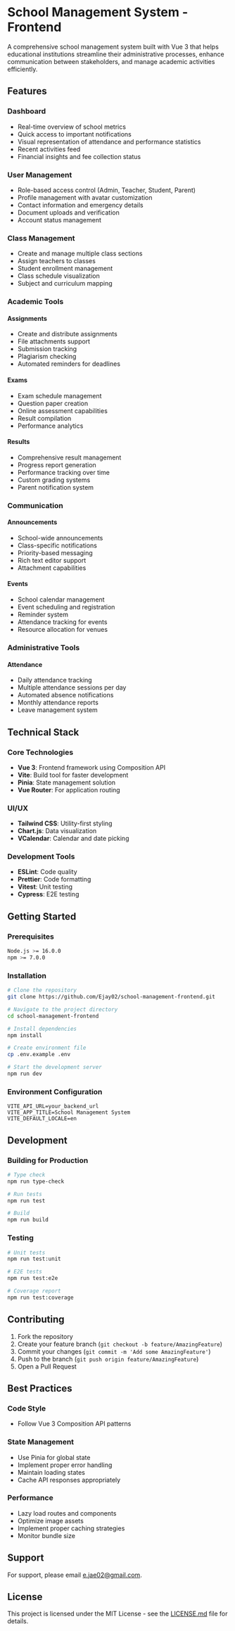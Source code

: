 # School Management System - Frontend

A comprehensive school management system built with Vue 3 that helps educational institutions streamline their administrative processes, enhance communication between stakeholders, and manage academic activities efficiently.

## Features

### Dashboard

- Real-time overview of school metrics
- Quick access to important notifications
- Visual representation of attendance and performance statistics
- Recent activities feed
- Financial insights and fee collection status

### User Management

- Role-based access control (Admin, Teacher, Student, Parent)
- Profile management with avatar customization
- Contact information and emergency details
- Document uploads and verification
- Account status management

### Class Management

- Create and manage multiple class sections
- Assign teachers to classes
- Student enrollment management
- Class schedule visualization
- Subject and curriculum mapping

### Academic Tools

#### Assignments

- Create and distribute assignments
- File attachments support
- Submission tracking
- Plagiarism checking
- Automated reminders for deadlines

#### Exams

- Exam schedule management
- Question paper creation
- Online assessment capabilities
- Result compilation
- Performance analytics

#### Results

- Comprehensive result management
- Progress report generation
- Performance tracking over time
- Custom grading systems
- Parent notification system

### Communication

#### Announcements

- School-wide announcements
- Class-specific notifications
- Priority-based messaging
- Rich text editor support
- Attachment capabilities

#### Events

- School calendar management
- Event scheduling and registration
- Reminder system
- Attendance tracking for events
- Resource allocation for venues

### Administrative Tools

#### Attendance

- Daily attendance tracking
- Multiple attendance sessions per day
- Automated absence notifications
- Monthly attendance reports
- Leave management system

## Technical Stack

### Core Technologies

- **Vue 3**: Frontend framework using Composition API
- **Vite**: Build tool for faster development
- **Pinia**: State management solution
- **Vue Router**: For application routing

### UI/UX

- **Tailwind CSS**: Utility-first styling
- **Chart.js**: Data visualization
- **VCalendar**: Calendar and date picking


### Development Tools

- **ESLint**: Code quality
- **Prettier**: Code formatting
- **Vitest**: Unit testing
- **Cypress**: E2E testing

## Getting Started

### Prerequisites

```bash
Node.js >= 16.0.0
npm >= 7.0.0
```

### Installation

```bash
# Clone the repository
git clone https://github.com/Ejay02/school-management-frontend.git

# Navigate to the project directory
cd school-management-frontend

# Install dependencies
npm install

# Create environment file
cp .env.example .env

# Start the development server
npm run dev
```

### Environment Configuration

```env
VITE_API_URL=your_backend_url
VITE_APP_TITLE=School Management System
VITE_DEFAULT_LOCALE=en
```

## Development

### Building for Production

```bash
# Type check
npm run type-check

# Run tests
npm run test

# Build
npm run build
```

### Testing

```bash
# Unit tests
npm run test:unit

# E2E tests
npm run test:e2e

# Coverage report
npm run test:coverage
```

## Contributing

1. Fork the repository
2. Create your feature branch (`git checkout -b feature/AmazingFeature`)
3. Commit your changes (`git commit -m 'Add some AmazingFeature'`)
4. Push to the branch (`git push origin feature/AmazingFeature`)
5. Open a Pull Request

## Best Practices

### Code Style

- Follow Vue 3 Composition API patterns


### State Management

- Use Pinia for global state
- Implement proper error handling
- Maintain loading states
- Cache API responses appropriately

### Performance

- Lazy load routes and components
- Optimize image assets
- Implement proper caching strategies
- Monitor bundle size

## Support

For support, please email e.jae02@gmail.com.

## License

This project is licensed under the MIT License - see the [LICENSE.md](LICENSE.md) file for details.
